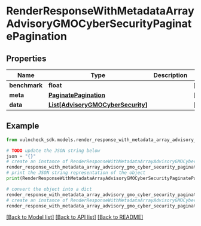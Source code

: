 # RenderResponseWithMetadataArrayAdvisoryGMOCyberSecurityPaginatePagination


## Properties

Name | Type | Description | Notes
------------ | ------------- | ------------- | -------------
**benchmark** | **float** |  | [optional] 
**meta** | [**PaginatePagination**](PaginatePagination.md) |  | [optional] 
**data** | [**List[AdvisoryGMOCyberSecurity]**](AdvisoryGMOCyberSecurity.md) |  | [optional] 

## Example

```python
from vulncheck_sdk.models.render_response_with_metadata_array_advisory_gmo_cyber_security_paginate_pagination import RenderResponseWithMetadataArrayAdvisoryGMOCyberSecurityPaginatePagination

# TODO update the JSON string below
json = "{}"
# create an instance of RenderResponseWithMetadataArrayAdvisoryGMOCyberSecurityPaginatePagination from a JSON string
render_response_with_metadata_array_advisory_gmo_cyber_security_paginate_pagination_instance = RenderResponseWithMetadataArrayAdvisoryGMOCyberSecurityPaginatePagination.from_json(json)
# print the JSON string representation of the object
print(RenderResponseWithMetadataArrayAdvisoryGMOCyberSecurityPaginatePagination.to_json())

# convert the object into a dict
render_response_with_metadata_array_advisory_gmo_cyber_security_paginate_pagination_dict = render_response_with_metadata_array_advisory_gmo_cyber_security_paginate_pagination_instance.to_dict()
# create an instance of RenderResponseWithMetadataArrayAdvisoryGMOCyberSecurityPaginatePagination from a dict
render_response_with_metadata_array_advisory_gmo_cyber_security_paginate_pagination_from_dict = RenderResponseWithMetadataArrayAdvisoryGMOCyberSecurityPaginatePagination.from_dict(render_response_with_metadata_array_advisory_gmo_cyber_security_paginate_pagination_dict)
```
[[Back to Model list]](../README.md#documentation-for-models) [[Back to API list]](../README.md#documentation-for-api-endpoints) [[Back to README]](../README.md)


